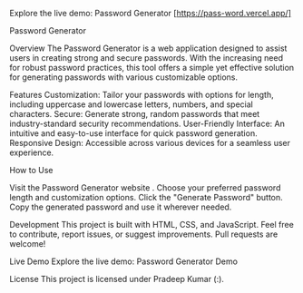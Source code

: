                                
Explore the live demo: Password Generator [https://pass-word.vercel.app/]

Password Generator

Overview
The Password Generator is a web application designed to assist users in creating strong and secure passwords. With the increasing need for robust password practices, this tool offers a simple yet effective solution for generating passwords with various customizable options.

Features
Customization: Tailor your passwords with options for length, including uppercase and lowercase letters, numbers, and special characters.
Secure: Generate strong, random passwords that meet industry-standard security recommendations.
User-Friendly Interface: An intuitive and easy-to-use interface for quick password generation.
Responsive Design: Accessible across various devices for a seamless user experience.

How to Use

Visit the Password Generator website .
Choose your preferred password length and customization options.
Click the "Generate Password" button.
Copy the generated password and use it wherever needed.

Development
This project is built with HTML, CSS, and JavaScript. Feel free to contribute, report issues, or suggest improvements. Pull requests are welcome!

Live Demo
Explore the live demo: Password Generator Demo

License
This project is licensed under Pradeep Kumar (:).







